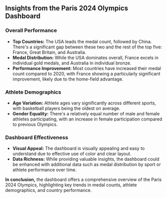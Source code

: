 ## Insights from the Paris 2024 Olympics Dashboard

### Overall Performance
* **Top Countries:** The USA leads the medal count, followed by China. There's a significant gap between these two and the rest of the top five: France, Great Britain, and Australia.
* **Medal Distribution:** While the USA dominates overall, France excels in individual gold medals, and Australia in individual bronze. 
* **Performance Improvement:** Most countries have increased their medal count compared to 2020, with France showing a particularly significant improvement, likely due to the home-field advantage.

### Athlete Demographics
* **Age Variation:** Athlete ages vary significantly across different sports, with basketball players being the oldest on average.
* **Gender Equality:** There's a relatively equal number of male and female athletes participating, with an increase in female participation compared to previous Olympics.

### Dashboard Effectiveness
* **Visual Appeal:** The dashboard is visually appealing and easy to understand due to effective use of color and clear layout.
* **Data Richness:** While providing valuable insights, the dashboard could be enhanced with additional data such as medal distribution by sport or athlete performance over time.

**In conclusion,** the dashboard offers a comprehensive overview of the Paris 2024 Olympics, highlighting key trends in medal counts, athlete demographics, and country performance.
